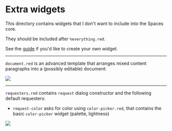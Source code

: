 # Extra widgets

This directory contains widgets that I don't want to include into the Spaces core.

They should be included after `%everything.red`.

See the [guide](guide.md) if you'd like to create your own widget. 

---

`document.red` is an advanced template that arranges mixed content paragraphs into a (possibly editable) document:

![](https://link.storjshare.io/raw/jwtiabvp6myahg3zzf3q5zoii7la/gif/spaces/sample-document-editor.gif)

---

`requesters.red` contains `request` dialog constructor and the following default requesters:
- `request-color` asks for color using `color-picker.red`, that contains the basic `color-picker` widget (palette, lightness)

![](https://link.storjshare.io/raw/jwtiabvp6myahg3zzf3q5zoii7la/gif/spaces/widget-color-picker.png)

